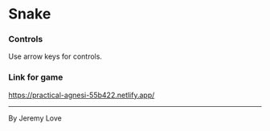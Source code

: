 # Snake

### Controls

Use arrow keys for controls.

### Link for game

https://practical-agnesi-55b422.netlify.app/

---
By Jeremy Love